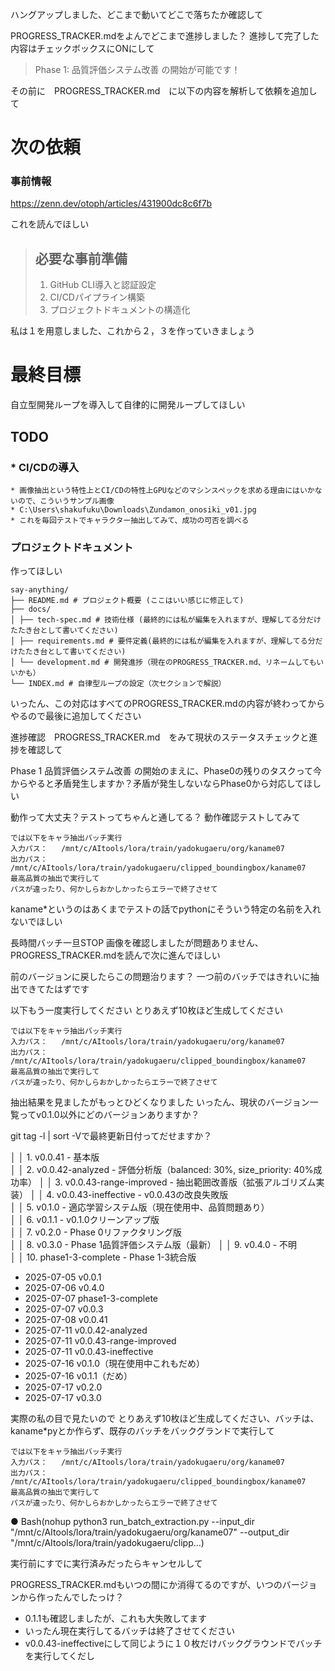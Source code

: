 ハングアップしました、どこまで動いてどこで落ちたか確認して


PROGRESS_TRACKER.mdをよんでどこまで進捗しました？
進捗して完了した内容はチェックボックスにONにして


>  Phase 1: 品質評価システム改善 の開始が可能です！

その前に　PROGRESS_TRACKER.md　に以下の内容を解析して依頼を追加して

# 次の依頼
### 事前情報
https://zenn.dev/otoph/articles/431900dc8c6f7b

これを読んでほしい

>## 必要な事前準備
>1. GitHub CLI導入と認証設定  
>2. CI/CDパイプライン構築  
>3. プロジェクトドキュメントの構造化

私は１を用意しました、これから２，３を作っていきましょう

# 最終目標
自立型開発ループを導入して自律的に開発ループしてほしい

## TODO
### * CI/CDの導入
	* 画像抽出という特性上とCI/CDの特性上GPUなどのマシンスペックを求める理由にはいかないので、こういうサンプル画像
	* C:\Users\shakufuku\Downloads\Zundamon_onosiki_v01.jpg
	* これを毎回テストでキャラクター抽出してみて、成功の可否を調べる

### プロジェクトドキュメント
作ってほしい

```
say-anything/
├── README.md # プロジェクト概要 (ここはいい感じに修正して)
├── docs/
│ ├── tech-spec.md # 技術仕様 (最終的には私が編集を入れますが、理解してる分だけたたき台として書いてください)
│ ├── requirements.md # 要件定義(最終的には私が編集を入れますが、理解してる分だけたたき台として書いてください)
│ └── development.md # 開発進捗（現在のPROGRESS_TRACKER.md、リネームしてもいいかも）
└── INDEX.md # 自律型ループの設定（次セクションで解説）
```


いったん、この対応はすべてのPROGRESS_TRACKER.mdの内容が終わってからやるので最後に追加してください



進捗確認　PROGRESS_TRACKER.md　をみて現状のステータスチェックと進捗を確認して


Phase 1 品質評価システム改善 の開始のまえに、Phase0の残りのタスクって今からやると矛盾発生しますか？矛盾が発生しないならPhase0から対応してほしい

動作って大丈夫？テストってちゃんと通してる？
動作確認テストしてみて

```
では以下をキャラ抽出バッチ実行
入力パス：   /mnt/c/AItools/lora/train/yadokugaeru/org/kaname07  
出力パス：   /mnt/c/AItools/lora/train/yadokugaeru/clipped_boundingbox/kaname07
最高品質の抽出で実行して
パスが違ったり、何かしらおかしかったらエラーで終了させて

```

kaname*というのはあくまでテストの話でpythonにそういう特定の名前を入れないでほしい

長時間バッチ一旦STOP
画像を確認しましたが問題ありません、PROGRESS_TRACKER.mdを読んで次に進んでほしい

前のバージョンに戻したらこの問題治ります？
一つ前のバッチではきれいに抽出できてたはずです



以下もう一度実行してください
とりあえず10枚ほど生成してください
```
では以下をキャラ抽出バッチ実行
入力パス：   /mnt/c/AItools/lora/train/yadokugaeru/org/kaname07  
出力パス：   /mnt/c/AItools/lora/train/yadokugaeru/clipped_boundingbox/kaname07
最高品質の抽出で実行して
パスが違ったり、何かしらおかしかったらエラーで終了させて

```



抽出結果を見ましたがもっとひどくなりました
いったん、現状のバージョン一覧ってv0.1.0以外にどのバージョンありますか？


git tag -l | sort -Vで最終更新日付ってだせますか？



│ │ 1. v0.0.41 - 基本版    
│ │ 2. v0.0.42-analyzed - 評価分析版（balanced: 30%, size_priority: 40%成功率）
│ │ 3. v0.0.43-range-improved - 抽出範囲改善版（拡張アルゴリズム実装） 
│ │ 4. v0.0.43-ineffective - v0.0.43の改良失敗版                   
│ │ 5. v0.1.0 - 適応学習システム版（現在使用中、品質問題あり）  
│ │ 6. v0.1.1 - v0.1.0クリーンアップ版                        
│ │ 7. v0.2.0 - Phase 0リファクタリング版                 
│ │ 8. v0.3.0 - Phase 1品質評価システム版（最新） 
│ │ 9. v0.4.0 - 不明           
│ │ 10. phase1-3-complete - Phase 1-3統合版                     






  - 2025-07-05 v0.0.1
  - 2025-07-06 v0.4.0
  - 2025-07-07 phase1-3-complete
  - 2025-07-07 v0.0.3
  - 2025-07-08 v0.0.41
  - 2025-07-11 v0.0.42-analyzed
  - 2025-07-11 v0.0.43-range-improved
  - 2025-07-11 v0.0.43-ineffective
  - 2025-07-16 v0.1.0（現在使用中これもだめ）
  - 2025-07-16 v0.1.1（だめ）
  - 2025-07-17 v0.2.0
  - 2025-07-17 v0.3.0


実際の私の目で見たいので
とりあえず10枚ほど生成してください、バッチは、kaname*pyとか作らず、既存のバッチをバックグランドで実行して
```
では以下をキャラ抽出バッチ実行
入力パス：   /mnt/c/AItools/lora/train/yadokugaeru/org/kaname07  
出力パス：   /mnt/c/AItools/lora/train/yadokugaeru/clipped_boundingbox/kaname07
最高品質の抽出で実行して
パスが違ったり、何かしらおかしかったらエラーで終了させて
```


● Bash(nohup python3 run_batch_extraction.py --input_dir "/mnt/c/AItools/lora/train/yadokugaeru/org/kaname07" --output_dir "/mnt/c/AItools/lora/train/yadokugaeru/clipp…)

実行前にすでに実行済みだったらキャンセルして

PROGRESS_TRACKER.mdもいつの間にか消得てるのですが、いつのバージョンから作ったんでしたっけ？


* 0.1.1も確認しましたが、これも大失敗してます
* いったん現在実行してるバッチは終了させてください
 * v0.0.43-ineffectiveにして同じように１０枚だけバックグラウンドでバッチを実行してくだし